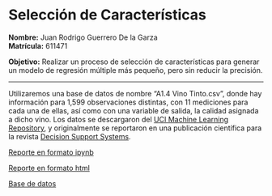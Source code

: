 # Selección de Características

**Nombre:** Juan Rodrigo Guerrero De la Garza  
**Matrícula:** 611471  

**Objetivo:** Realizar un proceso de selección de características para generar un modelo de regresión múltiple más pequeño, pero sin reducir la precisión.

---
Utilizaremos una base de datos de nombre “A1.4 Vino Tinto.csv”, donde hay información
para 1,599 observaciones distintas, con 11 mediciones para cada una de ellas, así como con una
variable de salida, la calidad asignada a dicho vino. Los datos se descargaron del [UCI Machine Learning Repository](https://archive.ics.uci.edu/dataset/186/wine+quality), y originalmente se reportaron en una publicación científica para la revista
[Decision Support Systems](https://linkinghub.elsevier.com/retrieve/pii/S0167923609001377).

<a href="././A1.4%20611471.ipynb" download>Reporte en formato ipynb</a>  

[Reporte en formato html](./A1.4%20611471.html) 

<a href="A1.4%20Vino%20Tinto.csv" download>Base de datos</a>  
